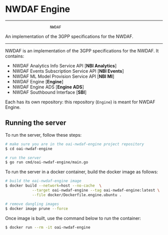 # NWDAF Engine

----------------------------------------------------------

                        NWDAF
An implementation of the 3GPP specifications for the NWDAF.

----------------------------------------------------------

NWDAF is an implementation of the 3GPP specifications for the NWDAF.
It contains:

- NWDAF Analytics Info Service API [**NBI Analytics**]
- NWDAF Events Subscription Service API [**NBI Events**]
- NWDAF ML Model Provision Service API [**NBI Ml**]
- NWDAF Engine [**Engine**]
- NWDAF Engine ADS [**Engine ADS**]
- NWDAF Southbound Interface [**SBI**]

Each has its own repository: this repository (`Engine`) is meant for NWDAF Engine.


## Running the server
To run the server, follow these steps:

```bash
# make sure you are in the oai-nwdaf-engine project repository
$ cd oai-nwdaf-engine

# run the server
$ go run cmd/oai-nwdaf-engine/main.go
```

To run the server in a docker container, build the docker image as follows:
```bash
# build the oai-nwdaf-engine image
$ docker build --network=host --no-cache  \
            --target oai-nwdaf-engine --tag oai-nwdaf-engine:latest \
            --file docker/Dockerfile.engine.ubuntu .

# remove dangling images
$ docker image prune --force
```

Once image is built, use the command below to run the container:
```bash
$ docker run --rm -it oai-nwdaf-engine
```